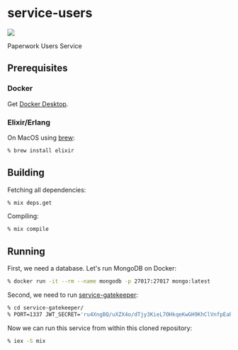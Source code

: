 service-users
=============
[<img src="https://img.shields.io/docker/cloud/build/paperwork/service-users.svg?style=for-the-badge"/>](https://hub.docker.com/r/paperwork/service-users)

Paperwork Users Service

## Prerequisites

### Docker

Get [Docker Desktop](https://www.docker.com/products/docker-desktop).

### Elixir/Erlang

On MacOS using [brew](https://brew.sh):

```bash
% brew install elixir
```

## Building

Fetching all dependencies:

```bash
% mix deps.get
```

Compiling:

```bash
% mix compile
```

## Running

First, we need a database. Let's run MongoDB on Docker:

```bash
% docker run -it --rm --name mongodb -p 27017:27017 mongo:latest
```

Second, we need to run [service-gatekeeper](https://github.com/paperwork/service-gatekeeper):

```bash
% cd service-gatekeeper/
% PORT=1337 JWT_SECRET='ru4XngBQ/uXZX4o/dTjy3KieL7OHkqeKwGH9KhClVnfpEaRcpw+rNvvSiC66dyiY' SERVICE_USERS="http://localhost:8880" ./target/debug/gatekeeper
```

Now we can run this service from within this cloned repository:

```bash
% iex -S mix
```
